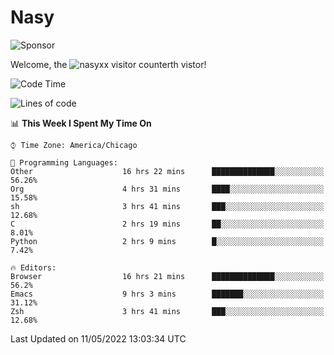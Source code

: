 # Nasy

<!--
<p align="center">
<img height="200" src="https://github-readme-stats.vercel.app/api?username=nasyxx&count_private=true&show_icons=true&theme=dracula&include_all_commits=true"/>
<img height="200" src="https://github-readme-stats.vercel.app/api/top-langs/?username=nasyxx&theme=dracula&hide=html,jupyter+notebook&count_private=true&show_icons=true"/>
</p>

  
----------------
-->

![Sponsor](https://img.shields.io/static/v1.svg?label=Sponsor&message=%E2%9D%A4&logo=GitHub&style=flat&color=pink)
 
Welcome, the ![nasyxx visitor counter](https://count.getloli.com/get/@nasyxx?theme=rule34)th vistor!
 
<!--START_SECTION:waka-->
![Code Time](http://img.shields.io/badge/Code%20Time-2%2C346%20hrs%2031%20mins-blue)

![Lines of code](https://img.shields.io/badge/From%20Hello%20World%20I%27ve%20Written-5%20Million%20lines%20of%20code-blue)

📊 **This Week I Spent My Time On** 

```text
⌚︎ Time Zone: America/Chicago

💬 Programming Languages: 
Other                    16 hrs 22 mins      ██████████████░░░░░░░░░░░   56.26% 
Org                      4 hrs 31 mins       ████░░░░░░░░░░░░░░░░░░░░░   15.58% 
sh                       3 hrs 41 mins       ███░░░░░░░░░░░░░░░░░░░░░░   12.68% 
C                        2 hrs 19 mins       ██░░░░░░░░░░░░░░░░░░░░░░░   8.01% 
Python                   2 hrs 9 mins        █░░░░░░░░░░░░░░░░░░░░░░░░   7.42%

🔥 Editors: 
Browser                  16 hrs 21 mins      ██████████████░░░░░░░░░░░   56.2% 
Emacs                    9 hrs 3 mins        ███████░░░░░░░░░░░░░░░░░░   31.12% 
Zsh                      3 hrs 41 mins       ███░░░░░░░░░░░░░░░░░░░░░░   12.68%

```


 Last Updated on 11/05/2022 13:03:34 UTC
<!--END_SECTION:waka-->

<!-- ![visitors](https://visitor-badge.laobi.icu/badge?page_id=nasyxx.nasyxx) -->
